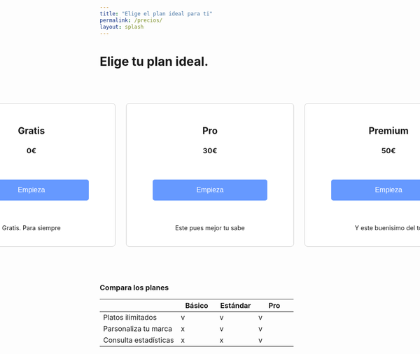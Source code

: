 ```yaml
---
title: "Elige el plan ideal para ti"
permalink: /precios/
layout: splash
---
```


# Elige tu plan ideal.

<style>

/* Aplicar un poco de margen superior al elemento <main> */
main {
    padding-top: 200px; /* Ajusta este valor según sea necesario para evitar el solapamiento */
}
  
.plan-container {
  display: flex;
  justify-content: center;
}

.plan {
  width: 400px; /* Ancho deseado de cada plan */
  padding: 20px;
  border: 1px solid #ccc;
  border-radius: 8px;
  background: white;
  text-align: center;
  margin-bottom: 60px; /* Espacio inferior entre cada plan */
  margin-top: 60px;
  margin-left: 12px;
  margin-right: 12px;
}

.plan-button {
  background-color: #6699ff; /* Cambio de color */
  color: white;
  border: none;
  padding: 15px 100px;
  margin: 40px;
  text-align: center;
  text-decoration: none;
  display: inline-block;
  font-size: 16px;
  border-radius: 5px;
  cursor: pointer;
}

.plan-button:hover {
  background-color: #4c80d9; /* Cambio de color en el hover */
}
</style>

<div class="plan-container">
  <div class="plan">
    <h2>Gratis</h2>
    <h3>0€</h3>
    <button class="plan-button" onclick="location.href='/payment_form/?plan=Gratis'">Empieza</button>
    <p>Gratis. Para siempre</p>
  </div>

  <div class="plan">
    <h2>Pro</h2>
    <h3>30€</h3>
    <button class="plan-button" onclick="location.href='/payment_form/?plan=Pro'">Empieza</button>
    <p>Este pues mejor tu sabe</p>
  </div>

  <div class="plan">
    <h2>Premium</h2>
    <h3>50€</h3>
    <button class="plan-button" onclick="location.href='/payment_form/?plan=Premium'">Empieza</button>
    <p>Y este buenisimo del to</p>
  </div>
</div>



<h3> Compara los planes </h3>
<style>

.table-container {
  margin-top: 60px; /* Ajusta el margen superior según sea necesario */
}

.table-container table {
  width: 1600px;
  border-collapse: collapse;
}

.table-container th, .table-container td {
  padding: 8px;
  border: 1px solid #ccc;
  text-align: left;
}
</style>

<div class="table-container">
  <table>
    <thead>
      <tr>
        <th style="width: 40%;"></th>
        <th style="width: 20%;">Básico</th>
        <th style="width: 20%;">Estándar</th>
        <th style="width: 20%;">Pro</th>
      </tr>
    </thead>
    <tbody>
      <tr>
        <td>Platos ilimitados</td>
        <td>v</td>
        <td>v</td>
        <td>v</td>
      </tr>
      <tr>
        <td>Parsonaliza tu marca</td>
        <td>x</td>
        <td>v</td>
        <td>v</td>
      </tr>
      <tr>
        <td>Consulta estadísticas</td>
        <td>x</td>
        <td>x</td>
        <td>v</td>
      </tr>
    </tbody>
  </table>
</div>

